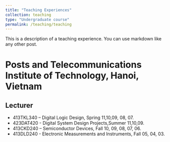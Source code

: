 ```yaml
---
title: "Teaching Experiences"
collection: teaching
type: "Undergraduate course"
permalink: /teaching/teaching
---
```


This is a description of a teaching experience. You can use markdown like any other post.

Posts and Telecommunications Institute of Technology, Hanoi, Vietnam
=============================================================
## Lecturer
* 413TKL340 – Digital Logic Design,  Spring 11,10,09, 08, 07.
* 423DAT420 - Digital System Design Projects,Summer 11,10,09.
* 413CKD240 – Semiconductor Devices, Fall 10, 09, 08, 07, 06.
* 413DLD240 - Electronic Measurements and Instruments, Fall 05, 04, 03.
